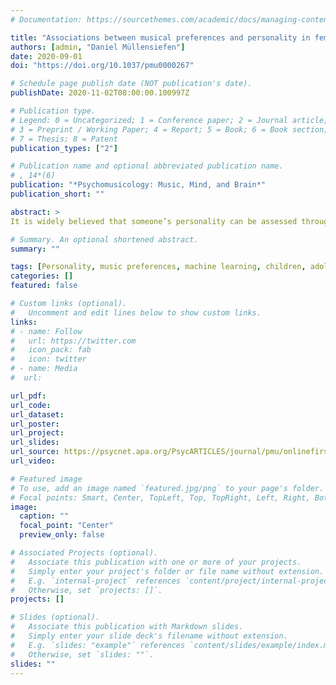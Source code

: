 ```yaml
---
# Documentation: https://sourcethemes.com/academic/docs/managing-content/

title: "Associations between musical preferences and personality in female secondary school students"
authors: [admin, "Daniel Müllensiefen"]
date: 2020-09-01
doi: "https://doi.org/10.1037/pmu0000267"

# Schedule page publish date (NOT publication's date).
publishDate: 2020-11-02T08:00:00.100997Z

# Publication type.
# Legend: 0 = Uncategorized; 1 = Conference paper; 2 = Journal article;
# 3 = Preprint / Working Paper; 4 = Report; 5 = Book; 6 = Book section;
# 7 = Thesis; 8 = Patent
publication_types: ["2"]

# Publication name and optional abbreviated publication name.
# , 14*(6)
publication: "*Psychomusicology: Music, Mind, and Brain*" 
publication_short: ""

abstract: >
It is widely believed that someone’s personality can be assessed through their musical taste. There are many theoretical approaches that explain why this could be true, and a long tradition of research has investigated the associations between personality and musical preferences, but empirical evidence regarding these correlations shows inconsistent results. An explanation for these inconsistent findings could be that personality and musical preferences might be largely stable and not correlated in adults, whereas during childhood and adolescence, these traits may be connected more strongly, as younger individuals’ traits are still developing and music is a highly influential factor at this point of life. Therefore, the aim of the current study is to test whether pupils’ personality profiles are associated with musical preferences. Data from a cross-sectional study at a British girls’ secondary school were used (N = 312) for this purpose. Musical preferences were assessed using a nonverbal inventory with sound examples. By using structural equation modeling, regression trees, and random forest models, it was investigated how well ratings of musical sound excerpts can be used to predict the Big Five personality traits. Results from random forest regression models indicate that extraversion (R² = 6.4%), agreeableness (R² = 5.6%), and conscientiousness (R² = 4.1%) can be predicted by musical preferences to a small degree. In contrast, the explained variance for openness to experience and neuroticism was negligibly small (< 1%). The results arising from a data-driven structural equation model show that mellow musical styles are associated with agreeableness, whereas intense and sophisticated music is correlated with extraversion.

# Summary. An optional shortened abstract.
summary: ""

tags: [Personality, music preferences, machine learning, children, adolescents]
categories: []
featured: false

# Custom links (optional).
#   Uncomment and edit lines below to show custom links.
links:
# - name: Follow
#   url: https://twitter.com
#   icon_pack: fab
#   icon: twitter
# - name: Media
#  url: 

url_pdf: 
url_code:
url_dataset: 
url_poster:
url_project:
url_slides:
url_source: https://psycnet.apa.org/PsycARTICLES/journal/pmu/onlinefirst
url_video: 

# Featured image
# To use, add an image named `featured.jpg/png` to your page's folder.
# Focal points: Smart, Center, TopLeft, Top, TopRight, Left, Right, BottomLeft, Bottom, BottomRight.
image:
  caption: ""
  focal_point: "Center"
  preview_only: false

# Associated Projects (optional).
#   Associate this publication with one or more of your projects.
#   Simply enter your project's folder or file name without extension.
#   E.g. `internal-project` references `content/project/internal-project/index.md`.
#   Otherwise, set `projects: []`.
projects: []

# Slides (optional).
#   Associate this publication with Markdown slides.
#   Simply enter your slide deck's filename without extension.
#   E.g. `slides: "example"` references `content/slides/example/index.md`.
#   Otherwise, set `slides: ""`.
slides: ""
---
```


